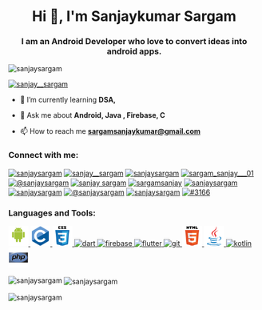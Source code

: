 <h1 align="center">Hi 👋, I'm Sanjaykumar Sargam</h1>
<h3 align="center">I am an Android Developer who love to convert ideas into android apps.</h3>

<p align="left"> <img src="https://komarev.com/ghpvc/?username=sanjaysargam&label=Profile%20views&color=0e75b6&style=flat" alt="sanjaysargam" /> </p>

<p align="left"> <a href="https://twitter.com/sanjay__sargam" target="blank"><img src="https://img.shields.io/twitter/follow/sanjay__sargam?logo=twitter&style=for-the-badge" alt="sanjay__sargam" /></a> </p>

- 🌱 I’m currently learning **DSA,**

- 💬 Ask me about **Android, Java , Firebase, C**

- 📫 How to reach me **sargamsanjaykumar@gmail.com**

<h3 align="left">Connect with me:</h3>
<p align="left">
<a href="https://dev.to/sanjaysargam" target="blank"><img align="center" src="https://raw.githubusercontent.com/rahuldkjain/github-profile-readme-generator/master/src/images/icons/Social/devto.svg" alt="sanjaysargam" height="30" width="40" /></a>
<a href="https://twitter.com/sanjay__sargam" target="blank"><img align="center" src="https://raw.githubusercontent.com/rahuldkjain/github-profile-readme-generator/master/src/images/icons/Social/twitter.svg" alt="sanjay__sargam" height="30" width="40" /></a>
<a href="https://linkedin.com/in/sanjaysargam" target="blank"><img align="center" src="https://raw.githubusercontent.com/rahuldkjain/github-profile-readme-generator/master/src/images/icons/Social/linked-in-alt.svg" alt="sanjaysargam" height="30" width="40" /></a>
<a href="https://instagram.com/sargam_sanjay___01" target="blank"><img align="center" src="https://raw.githubusercontent.com/rahuldkjain/github-profile-readme-generator/master/src/images/icons/Social/instagram.svg" alt="sargam_sanjay___01" height="30" width="40" /></a>
<a href="https://medium.com/@sanjaysargam" target="blank"><img align="center" src="https://raw.githubusercontent.com/rahuldkjain/github-profile-readme-generator/master/src/images/icons/Social/medium.svg" alt="@sanjaysargam" height="30" width="40" /></a>
<a href="[https://www.youtube.com/c/sanjay sargam](https://www.youtube.com/channel/UCnjCR2jwaB14bya_9gDB7mg)" target="blank"><img align="center" src="https://raw.githubusercontent.com/rahuldkjain/github-profile-readme-generator/master/src/images/icons/Social/youtube.svg" alt="sanjay sargam" height="30" width="40" /></a>
<a href="https://www.codechef.com/users/sargamsanjay" target="blank"><img align="center" src="https://cdn.jsdelivr.net/npm/simple-icons@3.1.0/icons/codechef.svg" alt="sargamsanjay" height="30" width="40" /></a>
<a href="https://www.hackerrank.com/sanjaysargam" target="blank"><img align="center" src="https://raw.githubusercontent.com/rahuldkjain/github-profile-readme-generator/master/src/images/icons/Social/hackerrank.svg" alt="sanjaysargam" height="30" width="40" /></a>
<a href="https://www.leetcode.com/sanjaysargam" target="blank"><img align="center" src="https://raw.githubusercontent.com/rahuldkjain/github-profile-readme-generator/master/src/images/icons/Social/leet-code.svg" alt="sanjaysargam" height="30" width="40" /></a>
<a href="https://www.hackerearth.com/@sanjaysargam" target="blank"><img align="center" src="https://raw.githubusercontent.com/rahuldkjain/github-profile-readme-generator/master/src/images/icons/Social/hackerearth.svg" alt="@sanjaysargam" height="30" width="40" /></a>
<a href="https://auth.geeksforgeeks.org/user/sanjaysargam" target="blank"><img align="center" src="https://raw.githubusercontent.com/rahuldkjain/github-profile-readme-generator/master/src/images/icons/Social/geeks-for-geeks.svg" alt="sanjaysargam" height="30" width="40" /></a>
<a href="https://discord.gg/#3166" target="blank"><img align="center" src="https://raw.githubusercontent.com/rahuldkjain/github-profile-readme-generator/master/src/images/icons/Social/discord.svg" alt="#3166" height="30" width="40" /></a>
</p>

<h3 align="left">Languages and Tools:</h3>
<p align="left"> <a href="https://developer.android.com" target="_blank" rel="noreferrer"> <img src="https://raw.githubusercontent.com/devicons/devicon/master/icons/android/android-original-wordmark.svg" alt="android" width="40" height="40"/> </a> <a href="https://www.cprogramming.com/" target="_blank" rel="noreferrer"> <img src="https://raw.githubusercontent.com/devicons/devicon/master/icons/c/c-original.svg" alt="c" width="40" height="40"/> </a> <a href="https://www.w3schools.com/css/" target="_blank" rel="noreferrer"> <img src="https://raw.githubusercontent.com/devicons/devicon/master/icons/css3/css3-original-wordmark.svg" alt="css3" width="40" height="40"/> </a> <a href="https://dart.dev" target="_blank" rel="noreferrer"> <img src="https://www.vectorlogo.zone/logos/dartlang/dartlang-icon.svg" alt="dart" width="40" height="40"/> </a> <a href="https://firebase.google.com/" target="_blank" rel="noreferrer"> <img src="https://www.vectorlogo.zone/logos/firebase/firebase-icon.svg" alt="firebase" width="40" height="40"/> </a> <a href="https://flutter.dev" target="_blank" rel="noreferrer"> <img src="https://www.vectorlogo.zone/logos/flutterio/flutterio-icon.svg" alt="flutter" width="40" height="40"/> </a> <a href="https://git-scm.com/" target="_blank" rel="noreferrer"> <img src="https://www.vectorlogo.zone/logos/git-scm/git-scm-icon.svg" alt="git" width="40" height="40"/> </a> <a href="https://www.w3.org/html/" target="_blank" rel="noreferrer"> <img src="https://raw.githubusercontent.com/devicons/devicon/master/icons/html5/html5-original-wordmark.svg" alt="html5" width="40" height="40"/> </a> <a href="https://www.java.com" target="_blank" rel="noreferrer"> <img src="https://raw.githubusercontent.com/devicons/devicon/master/icons/java/java-original.svg" alt="java" width="40" height="40"/> </a> <a href="https://kotlinlang.org" target="_blank" rel="noreferrer"> <img src="https://www.vectorlogo.zone/logos/kotlinlang/kotlinlang-icon.svg" alt="kotlin" width="40" height="40"/> </a> <a href="https://www.php.net" target="_blank" rel="noreferrer"> <img src="https://raw.githubusercontent.com/devicons/devicon/master/icons/php/php-original.svg" alt="php" width="40" height="40"/> </a> </p>

<p><img align="left" src="https://github-readme-stats.vercel.app/api/top-langs?username=sanjaysargam&show_icons=true&locale=en&layout=compact" alt="sanjaysargam" /></p>

<p>&nbsp;<img align="center" src="https://github-readme-stats.vercel.app/api?username=sanjaysargam&show_icons=true&locale=en" alt="sanjaysargam" /></p>

<p><img align="center" src="https://github-readme-streak-stats.herokuapp.com/?user=sanjaysargam&" alt="sanjaysargam" /></p>
